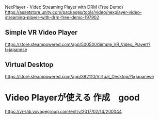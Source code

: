 NexPlayer - Video Streaming Player with DRM (Free Demo)
https://assetstore.unity.com/packages/tools/video/nexplayer-video-streaming-player-with-drm-free-demo-197902


## Simple VR Video Player
https://store.steampowered.com/app/500500/Simple_VR_Video_Player/?l=japanese


## Virtual Desktop
https://store.steampowered.com/app/382110/Virtual_Desktop/?l=japanese


# Video Playerが使える 作成　good
https://vr-lab.voyagegroup.com/entry/2017/02/14/200044

